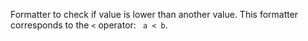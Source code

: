 Formatter to check if value is lower than another value.
This formatter corresponds to the `<` operator: ` a < b`.

<rv-example-tabs class="pt-3" handle="bs4-icon">
<template type="single-html-file">
<div rv-if="19 | lt 20">Show me!</div>
<div rv-if="20 | lt 20">Show me not!</div>
</template>
</rv-example-tabs>